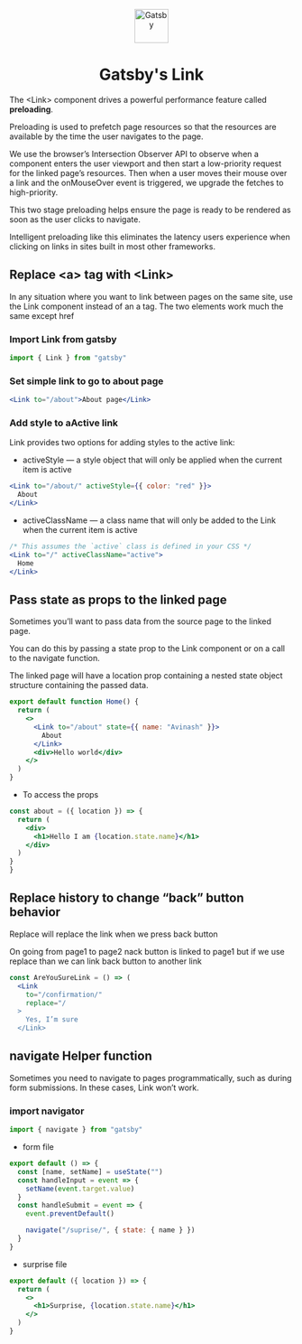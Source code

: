 <p align="center">
  <a href="https://www.gatsbyjs.com">
    <img alt="Gatsby" src="https://www.gatsbyjs.com/Gatsby-Monogram.svg" width="60" />
  </a>
</p>
<h1 align="center">
  Gatsby's Link 
</h1>

The <Link\> component drives a powerful performance feature called **preloading**.

Preloading is used to prefetch page resources so that the resources are available by the time the user navigates to the page.

We use the browser’s Intersection Observer API to observe when a <Link> component enters the user viewport and then start a low-priority request for the linked page’s resources. Then when a user moves their mouse over a link and the onMouseOver event is triggered, we upgrade the fetches to high-priority.

This two stage preloading helps ensure the page is ready to be rendered as soon as the user clicks to navigate.

Intelligent preloading like this eliminates the latency users experience when clicking on links in sites built in most other frameworks.

## Replace <a\> tag with <Link\>

In any situation where you want to link between pages on the same site, use the Link component instead of an a tag. The two elements work much the same except href

### Import Link from gatsby

```jsx
import { Link } from "gatsby"
```

### Set simple link to go to about page

```jsx
<Link to="/about">About page</Link>
```

### Add style to aActive link

Link provides two options for adding styles to the active link:

- activeStyle — a style object that will only be applied when the current item is active

```jsx
<Link to="/about/" activeStyle={{ color: "red" }}>
  About
</Link>
```

- activeClassName — a class name that will only be added to the Link when the current item is active

```jsx
/* This assumes the `active` class is defined in your CSS */
<Link to="/" activeClassName="active">
  Home
</Link>
```

## Pass state as props to the linked page

Sometimes you’ll want to pass data from the source page to the linked page.

You can do this by passing a state prop to the Link component or on a call to the navigate function.

The linked page will have a location prop containing a nested state object structure containing the passed data.

```jsx
export default function Home() {
  return (
    <>
      <Link to="/about" state={{ name: "Avinash" }}>
        About
      </Link>
      <div>Hello world</div>
    </>
  )
}
```

- To access the props

```jsx
const about = ({ location }) => {
  return (
    <div>
      <h1>Hello I am {location.state.name}</h1>
    </div>
  )
}
}
```

## Replace history to change “back” button behavior

Replace will replace the link when we press back button

On going from page1 to page2 nack button is linked to page1 but if we use replace than we can link back button to another link

```jsx
const AreYouSureLink = () => (
  <Link
    to="/confirmation/"
    replace="/
  >
    Yes, I’m sure
  </Link>
```

## navigate Helper function

Sometimes you need to navigate to pages programmatically, such as during form submissions. In these cases, Link won’t work.

### import navigator

```jsx
import { navigate } from "gatsby"
```

- form file

```jsx
export default () => {
  const [name, setName] = useState("")
  const handleInput = event => {
    setName(event.target.value)
  }
  const handleSubmit = event => {
    event.preventDefault()

    navigate("/suprise/", { state: { name } })
  }
}
```

- surprise file

```jsx
export default ({ location }) => {
  return (
    <>
      <h1>Surprise, {location.state.name}</h1>
    </>
  )
}
```
